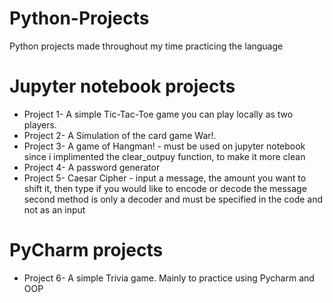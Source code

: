 # Python-Projects
Python projects made throughout my time practicing the language

# Jupyter notebook projects

- Project 1- A simple Tic-Tac-Toe game you can play locally as two players.
- Project 2- A Simulation of the card game War!.
- Project 3- A game of Hangman! - must be used on jupyter notebook since i implimented the clear_outpuy function, to make it more clean
- Project 4- A password generator
- Project 5- Caesar Cipher - input a message, the amount you want to shift it, then type if you would like to encode or decode the message
              second method is only a decoder and must be specified in the code and not as an input
              
              
      
# PyCharm  projects
- Project 6- A simple Trivia game. Mainly to practice using Pycharm and OOP
